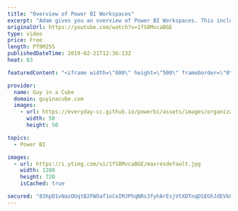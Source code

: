 ```yaml
---
title: "Overview of Power BI Workspaces"
excerpt: "Adam gives you an overview of Power BI Workspaces. This includes the My Workspace and App Workspaces within Power BI. This focuses on the new workspace experience.  Organize work in the new workspaces (preview) in Power BI https://docs.microsoft.com/power-bi/service-new-workspaces  Create the new workspaces"
originalUrl: https://youtube.com/watch?v=1fS8MvcaBGE
type: video
price: Free
length: PT9M25S
publishedDateTime: 2019-02-21T12:36:13Z
heat: 63

featuredContent: "<iframe width=\"800\" height=\"500\" frameborder=\"0\" src=\"https://www.youtube.com/embed/1fS8MvcaBGE\" allow=\"accelerometer; autoplay; encrypted-media; gyroscope; picture-in-picture\" allowfullscreen></iframe>"

provider:
  name: Guy in a Cube
  domain: guyinacube.com
  images:
    - url: https://everyday-cc.github.io/powerbi/assets/images/organizations/guyinacube.com-50x50.jpg
      width: 50
      height: 50

topics:
  - Power BI

images:
  - url: https://i.ytimg.com/vi/1fS8MvcaBGE/maxresdefault.jpg
    width: 1280
    height: 720
    isCached: true

secured: "83hpD1vNazOUqtB2FWOaf1oCeIMJPhqNRs3fyhArEsjVtXDTnqDSEGhJdEVk8job2iPaW8E0gy5DeAH2gB2AZNZsdh3OkHIj53/We/4NTCh5aqhHOtn84YYFxkdIFbaUbML4C9MDyj7XM5PfKOQqNIJVf+ivZiTbXrIfbNiwX45DXNQdBgbT6UNbkp8iKzgXN/loB3gnaYeBF9AFJ9ZygfeXSVEWbmQyWcZdxCX/Algx+fa8uyxyqJ/Ao+i1CMttb04wnVMGKabVd6lWYVQmhQ+dFvuDU7kwDawdDv8+y7VoVo+iNQFENyOOhU+5evFWB7mn2tl6SgPmTITSzfSa4LHpHZm6o/UikIdxlYipdBCYV350Cesr1kaiY2hit6Irheq9LLaWTlT7b/LsWa/rjv7UvEYj2qjOH+b/y+MMnts=;ksptSBSHBRkMtF741e3zUA=="
---
```


